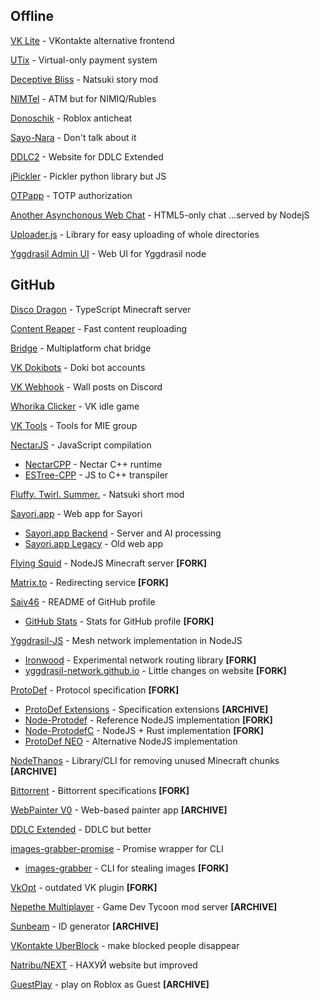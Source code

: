 ## Offline

[VK Lite](vk-lite) - VKontakte alternative frontend

[UTix](utix) - Virtual-only payment system

[Deceptive Bliss](Code-Name-Natsuki) - Natsuki story mod

[NIMTel](NimTel) - ATM but for NIMIQ/Rubles

[Donoschik](Roblox-Donoschik) - Roblox anticheat

[Sayo-Nara](Sayo-Nara) - Don't talk about it

[DDLC2](ddlc2-website) - Website for DDLC Extended

[jPickler](jpickler) - Pickler python library but JS

[OTPapp](otp-app) - TOTP authorization

[Another Asynchonous Web Chat](aawc) - HTML5-only chat ...served by NodejS

[Uploader.js](uploader) - Library for easy uploading of whole directories

[Yggdrasil Admin UI](yggdrasil-admin-ui) - Web UI for Yggdrasil node

## GitHub

[Disco Dragon](https://github.com/NetheriteJS/disco-dragon) - TypeScript Minecraft server

[Content Reaper](https://github.com/MIEFoundation/content-reaper) - Fast content reuploading

[Bridge](https://github.com/MIEFoundation/bridge) - Multiplatform chat bridge

[VK Dokibots](https://github.com/MIEFoundation/vk-dokibots) - Doki bot accounts

[VK Webhook](https://github.com/MIEFoundation/vk-webhook) - Wall posts on Discord

[Whorika Clicker](https://github.com/MIEFoundation/whorika-clicker) - VK idle game

[VK Tools](https://github.com/MIEFoundation/vk-tools) - Tools for MIE group

[NectarJS](https://github.com/NectarJS/nectarjs) - JavaScript compilation
- [NectarCPP](https://github.com/nectar-lang/NectarCPP) - Nectar C++ runtime
- [ESTree-CPP](https://github.com/NectarJS/estree-cpp) - JS to C++ transpiler

[Fluffy. Twirl. Summer.](https://github.com/CupCake-Team/FTS) - Natsuki short mod

[Sayori.app](https://github.com/cinnamon-project/sayori-app) - Web app for Sayori
- [Sayori.app Backend](https://github.com/cinnamon-project/backend) - Server and AI processing
- [Sayori.app Legacy](https://github.com/cinnamon-project/legacy-app) - Old web app

[Flying Squid](https://github.com/Saiv46/flying-squid) - NodeJS Minecraft server **\[FORK\]**

[Matrix.to](https://github.com/Saiv46/matrix.to) - Redirecting service **\[FORK\]**

[Saiv46](https://github.com/Saiv46/saiv46) - README of GitHub profile
- [GitHub Stats](https://github.com/Saiv46/github-stats) - Stats for GitHub profile **\[FORK\]**

[Yggdrasil-JS](https://github.com/Saiv46/yggdrasil-js) - Mesh network implementation in NodeJS
- [Ironwood](https://github.com/Saiv46/ironwood) - Experimental network routing library **\[FORK\]**
- [yggdrasil-network.github.io](https://github.com/Saiv46/yggdrasil-network.github.io) - Little changes on website **\[FORK\]**

[ProtoDef](https://github.com/Saiv46/ProtoDef) - Protocol specification **\[FORK\]**
- [ProtoDef Extensions](https://github.com/Saiv46/protodef-extensions) - Specification extensions **\[ARCHIVE\]**
- [Node-Protodef](https://github.com/Saiv46/node-protodef) - Reference NodeJS implementation **\[FORK\]**
- [Node-ProtodefC](https://github.com/Saiv46/node-protodefc) - NodeJS + Rust implementation **\[FORK\]**
- [ProtoDef NEO](https://github.com/Saiv46/node-protodef-neo) - Alternative NodeJS implementation

[NodeThanos](https://github.com/Saiv46/node-thanos) - Library/CLI for removing unused Minecraft chunks **\[ARCHIVE\]**

[Bittorrent](https://github.com/Saiv46/bittorrent.org) - Bittorrent specifications **\[FORK\]**

[WebPainter V0](https://github.com/Saiv46/webpainter-v0) - Web-based painter app **\[ARCHIVE\]**

[DDLC Extended](https://github.com/Saiv46/DDLCExtended) - DDLC but better

[images-grabber-promise](https://github.com/Saiv46/images-grabber-promise) - Promise wrapper for CLI
- [images-grabber](https://github.com/Saiv46/images-grabber) - CLI for stealing images **\[FORK\]**

[VkOpt](https://github.com/Saiv46/VkOpt) - outdated VK plugin **\[FORK\]**

[Nepethe Multiplayer](https://github.com/Saiv46/gdtnm) - Game Dev Tycoon mod server **\[ARCHIVE\]**

[Sunbeam](https://github.com/Saiv46/sunbeam) - ID generator **\[ARCHIVE\]**

[VKontakte UberBlock](https://github.com/Saiv46/vkub) - make blocked people disappear

[Natribu/NEXT](https://github.com/Saiv46/next.natribu.org) - НАХУЙ website but improved

[GuestPlay](https://github.com/Saiv46/GuestPlay) - play on Roblox as Guest **\[ARCHIVE\]**

